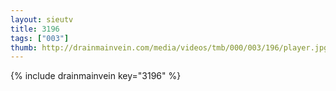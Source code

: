 ```yaml
--- 
layout: sieutv
title: 3196
tags: ["003"]
thumb: http://drainmainvein.com/media/videos/tmb/000/003/196/player.jpg
---
```

{% include drainmainvein key="3196" %} 
